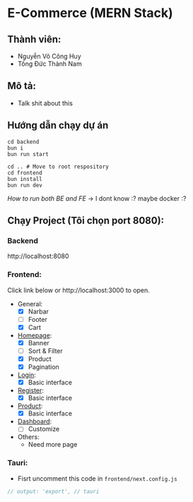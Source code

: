 # E-Commerce (MERN Stack)

## Thành viên:

- Nguyễn Võ Công Huy
- Tống Đức Thành Nam

## Mô tả:

- Talk shit about this

## Hướng dẫn chạy dự án

```
cd backend
bun i
bun run start
```

```
cd .. # Move to root respository
cd frontend
bun install
bun run dev
```

*How to run both BE and FE*
-> I dont know :? maybe docker :?

## Chạy Project (Tôi chọn port 8080):

### Backend

http://localhost:8080

### Frontend:

Click link below or http://localhost:3000 to open.

- General:
    - [x] Narbar
    - [ ] Footer
    - [x] Cart
- [Homepage](http://localhost:3000):
    - [x] Banner
    - [ ] Sort & Filter
    - [x] Product
    - [x] Pagination
- [Login](http://localhost:3000/login):
    - [x] Basic interface
- [Register](http://localhost:3000/register):
    - [x] Basic interface
- [Product](http://localhost:3000/product):
    - [x] Basic interface
- [Dashboard](http://localhost:3000/dashboard):
    - [ ] Customize
- Others:
    - Need more page

### Tauri:

- Fisrt uncomment this code in `frontend/next.config.js`

```js
// output: 'export', // tauri
```